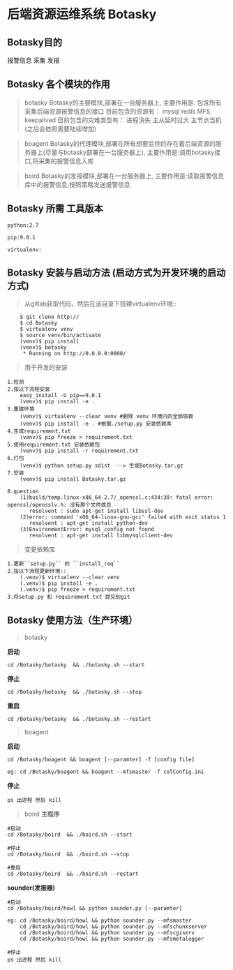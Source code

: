 后端资源运维系统 Botasky
==

Botasky目的
--

报警信息 采集 发报


Botasky 各个模块的作用
--

>botasky
Botasky的主要模块,部署在一台服务器上,
主要作用是:            包含所有采集后端资源报警信息的接口
目前包含的资源有：     mysql redis MFS keepalived
目前包含的灾难类型有： 进程消失 主从延时过大 主节点当机 
(之后会依照需要陆续增加)

>boagent
Botasky的代理模块,部署在所有想要监控的存在着后端资源的服务器上(尽量与botasky部署在一台服务器上),
主要作用是:调用botasky接口,将采集的报警信息入库

>boird
Botasky的发报模块,部署在一台服务器上,
主要作用是:读取报警信息库中的报警信息,按照策略发送报警信息



Botasky 所需 工具版本
--

```
python:2.7

pip:9.0.1

virtualenv:
```

Botasky 安装与启动方法 (启动方式为开发环境的启动方式)
--
>从gitlab获取代码，然后在该目录下搭建virtualenv环境::
```
    $ git clone http://
    $ cd Botasky
    $ virtualenv venv
    $ source venv/bin/activate
    (venv)$ pip install
    (venv)$ botasky
     * Running on http://0.0.0.0:0000/
```

>用于开发的安装

```
1.检测
2.按以下流程安装
    easy_install -U pip==9.0.1
    (venv)$ pip install -e .
3.重建环境
    (venv)$ virtualenv --clear venv #删除 venv 环境内的全部依赖
    (venv)$ pip install -e . #根据./setup.py 安装依赖库
4.生成requirement.txt
    (venv)$ pip freeze > requirement.txt
5.使用requirement.txt 安装依赖包
    (venv)$ pip install -r requirement.txt
6.打包
    (venv)$ python setup.py sdist  --> 生成Botasky.tar.gz
7.安装
    (venv)$ pip install Botasky.tar.gz
```

```
8.question
    (1)build/temp.linux-x86_64-2.7/_openssl.c:434:30: fatal error: openssl/opensslv.h: 没有那个文件或目
       resolvent : sudo apt-get install libssl-dev
    (2)error: command 'x86_64-linux-gnu-gcc' failed with exit status 1
       resolvent : apt-get install python-dev
    (3)EnvironmentError: mysql_config not found
       resolvent : apt-get install libmysqlclient-dev
```
>变更依赖库

```
1.更新``setup.py`` 的 ``install_req``
2.按以下流程更新环境::
    (.venv)$ virtualenv --clear venv
    (.venv)$ pip install -e .
    (.venv)$ pip freeze > requirement.txt
3.将setup.py 和 requirement.txt 提交到git
```

Botasky 使用方法（生产环境）
--

>botasky

**启动**
```
cd /Botasky/botasky  && ./botasky.sh --start
```
**停止**
```
cd /Botasky/botasky  && ./botasky.sh --stop
```
**重启**
```
cd /Botasky/botasky  && ./botasky.sh --restart
```

>boagent

**启动**
```
cd /Botasky/boagent && boagent [--paramter] -f [config file]

eg: cd /Botasky/boagent && boagent --mfsmaster -f colConfig.ini
```

**停止**
```
ps 出进程 然后 kill
```


>boird 
**主程序**
```
#启动
cd /Botasky/boird  && ./boird.sh --start

#停止
cd /Botasky/boird  && ./boird.sh --stop

#重启
cd /Botasky/boird  && ./boird.sh --restart
```
**sounder(发报器)**

```
#启动
cd /Botasky/boird/howl && python sounder.py [--paramter]

eg: cd /Botasky/boird/howl && python sounder.py --mfsmaster
    cd /Botasky/boird/howl && python sounder.py --mfschunkserver
    cd /Botasky/boird/howl && python sounder.py --mfscgiserv
    cd /Botasky/boird/howl && python sounder.py --mfsmetalogger

#停止
ps 出进程 然后 kill
```


